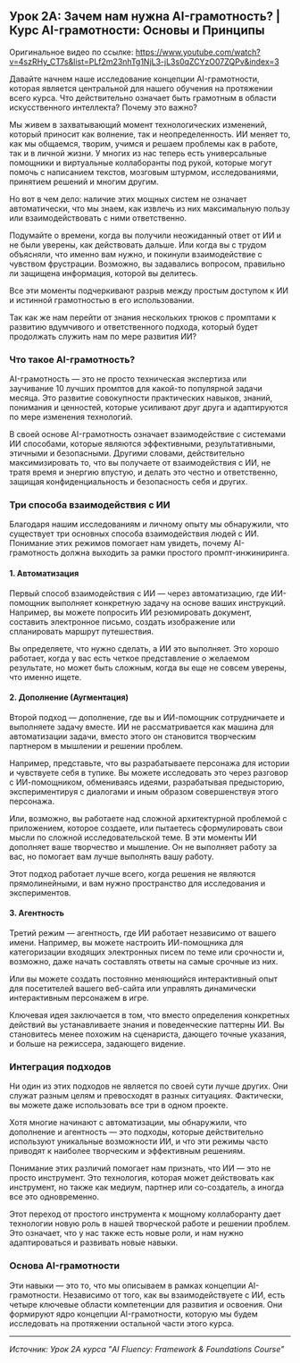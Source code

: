 ## Урок 2A: Зачем нам нужна AI-грамотность? | Курс AI-грамотности: Основы и Принципы

Оригинальное видео по ссылке: https://www.youtube.com/watch?v=4szRHy_CT7s&list=PLf2m23nhTg1NjL3-jL3s0qZCYzO07ZQPv&index=3

Давайте начнем наше исследование концепции AI-грамотности, которая является центральной для нашего обучения на протяжении всего курса. Что действительно означает быть грамотным в области искусственного интеллекта? Почему это важно?

Мы живем в захватывающий момент технологических изменений, который приносит как волнение, так и неопределенность. ИИ меняет то, как мы общаемся, творим, учимся и решаем проблемы как в работе, так и в личной жизни. У многих из нас теперь есть универсальные помощники и виртуальные коллаборанты под рукой, которые могут помочь с написанием текстов, мозговым штурмом, исследованиями, принятием решений и многим другим.

Но вот в чем дело: наличие этих мощных систем не означает автоматически, что мы знаем, как извлечь из них максимальную пользу или взаимодействовать с ними ответственно.

Подумайте о времени, когда вы получили неожиданный ответ от ИИ и не были уверены, как действовать дальше. Или когда вы с трудом объясняли, что именно вам нужно, и покинули взаимодействие с чувством фрустрации. Возможно, вы задавались вопросом, правильно ли защищена информация, которой вы делитесь.

Все эти моменты подчеркивают разрыв между простым доступом к ИИ и истинной грамотностью в его использовании.

Так как же нам перейти от знания нескольких трюков с промптами к развитию вдумчивого и ответственного подхода, который будет продолжать служить нам по мере развития ИИ?

### Что такое AI-грамотность?

AI-грамотность — это не просто техническая экспертиза или заучивание 10 лучших промптов для какой-то популярной задачи месяца. Это развитие совокупности практических навыков, знаний, понимания и ценностей, которые усиливают друг друга и адаптируются по мере изменения технологий.

В своей основе AI-грамотность означает взаимодействие с системами ИИ способами, которые являются эффективными, результативными, этичными и безопасными. Другими словами, действительно максимизировать то, что вы получаете от взаимодействия с ИИ, не тратя время и энергию впустую, и делать это честно и ответственно, защищая конфиденциальность и безопасность себя и других.

### Три способа взаимодействия с ИИ

Благодаря нашим исследованиям и личному опыту мы обнаружили, что существует три основных способа взаимодействия людей с ИИ. Понимание этих режимов помогает нам увидеть, почему AI-грамотность должна выходить за рамки простого промпт-инжиниринга.

#### 1. Автоматизация

Первый способ взаимодействия с ИИ — через автоматизацию, где ИИ-помощник выполняет конкретную задачу на основе ваших инструкций. Например, вы можете попросить ИИ резюмировать документ, составить электронное письмо, создать изображение или спланировать маршрут путешествия.

Вы определяете, что нужно сделать, а ИИ это выполняет. Это хорошо работает, когда у вас есть четкое представление о желаемом результате, но может быть сложным, когда вы еще не совсем уверены, что именно ищете.

#### 2. Дополнение (Аугментация)

Второй подход — дополнение, где вы и ИИ-помощник сотрудничаете и выполняете задачу вместе. ИИ не рассматривается как машина для автоматизации задачи, вместо этого он становится творческим партнером в мышлении и решении проблем.

Например, представьте, что вы разрабатываете персонажа для истории и чувствуете себя в тупике. Вы можете исследовать это через разговор с ИИ-помощником, обмениваясь идеями, разрабатывая предысторию, экспериментируя с диалогами и иным образом совершенствуя этого персонажа.

Или, возможно, вы работаете над сложной архитектурной проблемой с приложением, которое создаете, или пытаетесь сформулировать свои мысли по сложной исследовательской теме. В эти моменты ИИ дополняет ваше творчество и мышление. Он не выполняет работу за вас, но помогает вам лучше выполнять вашу работу.

Этот подход работает лучше всего, когда решения не являются прямолинейными, и вам нужно пространство для исследования и экспериментов.

#### 3. Агентность

Третий режим — агентность, где ИИ работает независимо от вашего имени. Например, вы можете настроить ИИ-помощника для категоризации входящих электронных писем по теме или срочности и, возможно, даже начать составлять ответы на самые срочные из них.

Или вы можете создать постоянно меняющийся интерактивный опыт для посетителей вашего веб-сайта или управлять динамически интерактивным персонажем в игре.

Ключевая идея заключается в том, что вместо определения конкретных действий вы устанавливаете знания и поведенческие паттерны ИИ. Вы становитесь менее похожим на сценариста, дающего точные указания, и больше на режиссера, задающего видение.

### Интеграция подходов

Ни один из этих подходов не является по своей сути лучше других. Они служат разным целям и превосходят в разных ситуациях. Фактически, вы можете даже использовать все три в одном проекте.

Хотя многие начинают с автоматизации, мы обнаружили, что дополнение и агентность — это подходы, которые действительно используют уникальные возможности ИИ, и что эти режимы часто приводят к наиболее творческим и эффективным решениям.

Понимание этих различий помогает нам признать, что ИИ — это не просто инструмент. Это технология, которая может действовать как инструмент, но также как медиум, партнер или со-создатель, а иногда все это одновременно.

Этот переход от простого инструмента к мощному коллаборанту дает технологии новую роль в нашей творческой работе и решении проблем. Это означает, что у нас также есть новые роли, и нам нужно адаптироваться и развивать новые навыки.

### Основа AI-грамотности

Эти навыки — это то, что мы описываем в рамках концепции AI-грамотности. Независимо от того, как вы взаимодействуете с ИИ, есть четыре ключевые области компетенции для развития и освоения. Они формируют ядро концепции AI-грамотности, которую мы будем исследовать на протяжении остальной части этого курса.

---

*Источник: Урок 2A курса "AI Fluency: Framework & Foundations Course"*